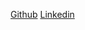 [Github](https://github.com/saumyaranjanmahana)
[Linkedin](https://www.linkedin.com/in/saumya-ranjan-mahana-080728207)
